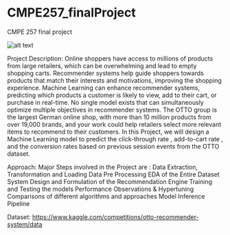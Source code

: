 # CMPE257_finalProject
CMPE 257 final project

![alt text]([https://github.com/[username]/[reponame]/blob/[branch]/image.jpg?raw=true](https://github.com/coolcoder03/CMPE257_finalProject/blob/main/image/Screenshot%20from%202023-05-14%2022-01-07.png))


Project Description: 
Online shoppers have access to millions of products from large retailers, which can be overwhelming and lead to empty shopping carts. 
Recommender systems help guide shoppers towards products that match their interests and motivations, improving the shopping experience. 
Machine Learning can enhance recommender systems, predicting which products a customer is likely to view, add to their cart, or purchase in real-time. 
No single model exists that can simultaneously optimize multiple objectives in recommender systems. 
The OTTO group is the largest German online shop, with more than 10 million products from over 19,000 brands, and your work could help retailers select more relevant items to recommend to their customers.
In this Project, we will design a Machine Learning model to predict the  click-through rate , add-to-cart rate , and the conversion rates based on previous session events from the OTTO dataset.


Approach:
Major Steps involved in the Project are : 
Data Extraction, Transformation and Loading
Data Pre Processing
EDA of the Entire Dataset
System Design and Formulation of the Recommendation Engine
Training and Testing the models
Performance Observations & Hypertuning 
Comparisons of different algorithms and approaches
Model Inference Pipeline


Dataset:
https://www.kaggle.com/competitions/otto-recommender-system/data
